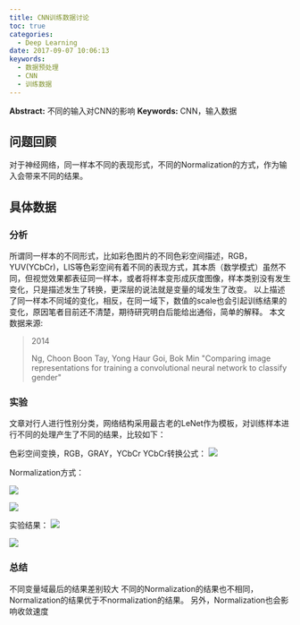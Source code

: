 ```yaml
---
title: CNN训练数据讨论
toc: true
categories:
  - Deep Learning
date: 2017-09-07 10:06:13
keywords:
  - 数据预处理
  - CNN
  - 训练数据
---
```

**Abstract:** 不同的输入对CNN的影响
**Keywords:** CNN，输入数据
<!--more-->
## 问题回顾
对于神经网络，同一样本不同的表现形式，不同的Normalization的方式，作为输入会带来不同的结果。
## 具体数据
### 分析
所谓同一样本的不同形式，比如彩色图片的不同色彩空间描述，RGB，YUV(YCbCr)，LIS等色彩空间有着不同的表现方式，其本质（数学模式）虽然不同，但视觉效果都表征同一样本，或者将样本变形成灰度图像，样本类别没有发生变化，只是描述发生了转换，更深层的说法就是变量的域发生了改变。
以上描述了同一样本不同域的变化，相反，在同一域下，数值的scale也会引起训练结果的变化，原因笔者目前还不清楚，期待研究明白后能给出通俗，简单的解释。
本文数据来源:
>2014
>
>Ng, Choon Boon
>Tay, Yong Haur
>Goi, Bok Min
>"Comparing image representations for training a convolutional neural network to classify gender"

### 实验
文章对行人进行性别分类，网络结构采用最古老的LeNet作为模板，对训练样本进行不同的处理产生了不同的结果，比较如下：

色彩空间变换，RGB，GRAY，YCbCr
YCbCr转换公式：
![](https://tony4ai-1251394096.cos.ap-hongkong.myqcloud.com/blog_images/Deep-Learning-CNN训练数据讨论/7.03.17.png)

Normalization方式：

![](https://tony4ai-1251394096.cos.ap-hongkong.myqcloud.com/blog_images/Deep-Learning-CNN训练数据讨论/7.02.58.png)

![](https://tony4ai-1251394096.cos.ap-hongkong.myqcloud.com/blog_images/Deep-Learning-CNN训练数据讨论/7.03.04.png)

实验结果：
![](https://tony4ai-1251394096.cos.ap-hongkong.myqcloud.com/blog_images/Deep-Learning-CNN训练数据讨论/7.06.02.png)

![](https://tony4ai-1251394096.cos.ap-hongkong.myqcloud.com/blog_images/Deep-Learning-CNN训练数据讨论/7.06.09.png)

### 总结
不同变量域最后的结果差别较大
不同的Normalization的结果也不相同，Normalization的结果优于不normalization的结果。
另外，Normalization也会影响收敛速度
